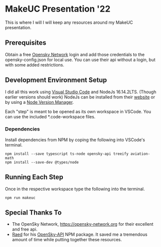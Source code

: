 # MakeUC Presentation '22
This is where I will I will keep any resources around my MakeUC presentation. 

## Prerequisites
Obtain a free [Opensky Network](https://opensky-network.org/) login and add those credentials to the opensky-config.json for local use. You can use their api without a login, but with some added restrictions.

## Development Environment Setup
I did all this work using [Visual Studio Code](https://code.visualstudio.com/Download) and NodeJs 16.14.2LTS. (Though earlier versions should work) NodeJs can be installed from their [website](https://nodejs.org/en/blog/release/v16.14.2/) or by using a [Node Version Manager](https://github.com/coreybutler/nvm-windows). 

Each "step" is meant to be opened as its own workspace in VSCode. You can use the included *.code-workspace files. 

### Dependencies
Install dependencies from NPM by coping the following into VSCode's terminal.
```
npm install --save typescript ts-node opensky-api treeify aviation-math
npm install --save-dev @types/node
```

## Running Each Step
Once in the respective workspace type the following into the terminal.
``` 
npm run makeuc
```

## Special Thanks To
- The OpenSky Network, https://opensky-network.org for their excellent and free api. 
- [Raed](https://github.com/raed667) for his [OpenSky-API](https://www.npmjs.com/package/opensky-api) NPM package. It saved me a tremendous amount of time while putting together these resources. 

